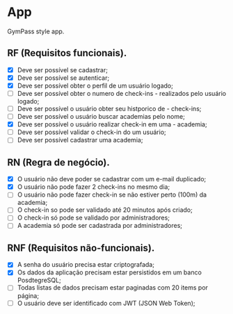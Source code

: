 # App

GymPass style app.

## RF (Requisitos funcionais).

- [x] Deve ser possível se cadastrar;
- [x] Deve ser possível se autenticar;
- [x] Deve ser possível obter o perfil de um usuário logado;
- [ ] Deve ser possível obter o numero de check-ins - realizados pelo usuário logado;
- [ ] Deve ser possível o usuário obter seu histporico de - check-ins;
- [ ] Deve ser possível o usuário buscar academias pelo nome;
- [x] Deve ser possível o usuário realizar check-in em uma - academia;
- [ ] Deve ser possível validar o check-in do um usuário;
- [ ] Deve ser possível cadastrar uma academia;

## RN (Regra de negócio).

- [x] O usuário não deve poder se cadastrar com um e-mail duplicado;
- [x] O usuário não pode fazer 2 check-ins no mesmo dia;
- [ ] O usuário não pode fazer check-in se não estiver perto (100m) da academia;
- [ ] O check-in so pode ser validado até 20 minutos após criado;
- [ ] O check-in só pode se validado por administradores;
- [ ] A academia só pode ser cadastrada por administradores;

## RNF (Requisitos não-funcionais).

- [x] A senha do usuário precisa estar criptografada;
- [x] Os dados da aplicação precisam estar persistidos em um banco PosdtegreSQL;
- [ ] Todas listas de dados precisam estar paginadas com 20 items por página;
- [ ] O usuário deve ser identificado com JWT (JSON Web Token);
